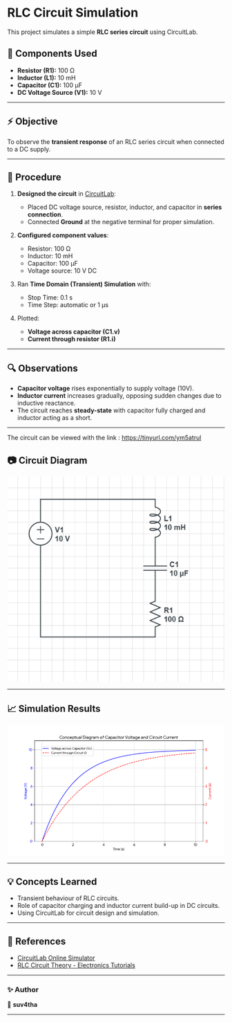 # RLC Circuit Simulation

This project simulates a simple **RLC series circuit** using CircuitLab.

## 🔧 **Components Used**
- **Resistor (R1):** 100 Ω
- **Inductor (L1):** 10 mH
- **Capacitor (C1):** 100 μF
- **DC Voltage Source (V1):** 10 V

---

## ⚡ **Objective**
To observe the **transient response** of an RLC series circuit when connected to a DC supply.

---

## 📝 **Procedure**

1. **Designed the circuit** in [CircuitLab](https://www.circuitlab.com/editor/):
   - Placed DC voltage source, resistor, inductor, and capacitor in **series connection**.
   - Connected **Ground** at the negative terminal for proper simulation.

2. **Configured component values**:
   - Resistor: 100 Ω  
   - Inductor: 10 mH  
   - Capacitor: 100 μF  
   - Voltage source: 10 V DC

3. Ran **Time Domain (Transient) Simulation** with:
   - Stop Time: 0.1 s  
   - Time Step: automatic or 1 μs

4. Plotted:
   - **Voltage across capacitor (C1.v)**
   - **Current through resistor (R1.i)**

---

## 🔍 **Observations**

- **Capacitor voltage** rises exponentially to supply voltage (10V).
- **Inductor current** increases gradually, opposing sudden changes due to inductive reactance.
- The circuit reaches **steady-state** with capacitor fully charged and inductor acting as a short.

---
The circuit can be viewed with the link : https://tinyurl.com/ym5atrul 
## 📷 **Circuit Diagram**

![Circuit Diagram](circuit.png)

---

## 📈 **Simulation Results**

![Simulation Graph](simulation.png)

---

## 💡 **Concepts Learned**
- Transient behaviour of RLC circuits.
- Role of capacitor charging and inductor current build-up in DC circuits.
- Using CircuitLab for circuit design and simulation.

---

## 🔗 **References**
- [CircuitLab Online Simulator](https://www.circuitlab.com/editor/)
- [RLC Circuit Theory - Electronics Tutorials](https://www.electronics-tutorials.ws/accircuits/series-rlc-circuit.html)

---

### ✨ **Author**
👤 **suv4tha**

---
